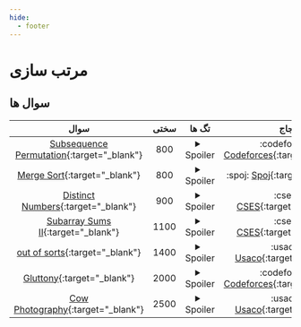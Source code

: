 ```yaml
--- 
hide:
  - footer
---
```

# مرتب سازی

## سوال ها 
| سوال | سختی | تگ ها | جاج | 
| :-----: | :----: | :----: | :----: | 
|[Subsequence Permutation](https://codeforces.com/problemset/problem/1552/A){:target="_blank"}|800|<details> <summary>Spoiler</summary> <ul><li>[مرتب سازی](/Shaazzz-Guide/Level1/sort){:target="_blank"}</li></ul> </details>|:codeforces: [Codeforces](https://codeforces.com/){:target="_blank"}|
|[Merge Sort](https://www.spoj.com/problems/MERGSORT/){:target="_blank"}|800|<details> <summary>Spoiler</summary> <ul><li>[مرتب سازی](/Shaazzz-Guide/Level1/sort){:target="_blank"}</li></ul> </details>|:spoj: [Spoj](https://spoj.com/){:target="_blank"}|
|[Distinct Numbers](https://cses.fi/problemset/task/1621){:target="_blank"}|900|<details> <summary>Spoiler</summary> <ul><li>[مرتب سازی](/Shaazzz-Guide/Level1/sort){:target="_blank"}</li></ul> </details>|:cses: [CSES](https://cses.fi){:target="_blank"}|
|[Subarray Sums II](https://cses.fi/problemset/task/1661){:target="_blank"}|1100|<details> <summary>Spoiler</summary> <ul><li>[پریفیکس سام](/Shaazzz-Guide/Level1/prefix_sum){:target="_blank"}</li> <li>[مرتب سازی](/Shaazzz-Guide/Level1/sort){:target="_blank"}</li></ul> </details>|:cses: [CSES](https://cses.fi){:target="_blank"}|
|[out of sorts](http://www.usaco.org/index.php?page=viewproblem2&cpid=834){:target="_blank"}|1400|<details> <summary>Spoiler</summary> <ul><li>[مرتب سازی](/Shaazzz-Guide/Level1/sort){:target="_blank"}</li></ul> </details>|:usaco: [Usaco](https://usaco.org){:target="_blank"}|
|[Gluttony](https://codeforces.com/problemset/problem/892/D){:target="_blank"}|2000|<details> <summary>Spoiler</summary> <ul><li>[مرتب سازی](/Shaazzz-Guide/Level1/sort){:target="_blank"}</li></ul> </details>|:codeforces: [Codeforces](https://codeforces.com/){:target="_blank"}|
|[Cow Photography](http://www.usaco.org/index.php?page=viewproblem2&cpid=100){:target="_blank"}|2500|<details> <summary>Spoiler</summary> <ul><li>[مرتب سازی](/Shaazzz-Guide/Level1/sort){:target="_blank"}</li></ul> </details>|:usaco: [Usaco](https://usaco.org){:target="_blank"}|
